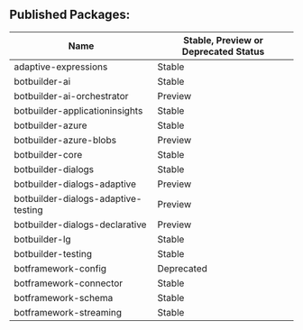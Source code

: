 ## Published Packages:

|Name|Stable, Preview or Deprecated Status|
|----|------------------------------------|
|adaptive-expressions|Stable|
|botbuilder-ai|Stable|
|botbuilder-ai-orchestrator|Preview|
|botbuilder-applicationinsights|Stable|
|botbuilder-azure|Stable|
|botbuilder-azure-blobs|Preview|
|botbuilder-core|Stable|
|botbuilder-dialogs|Stable|
|botbuilder-dialogs-adaptive|Preview|
|botbuilder-dialogs-adaptive-testing|Preview|
|botbuilder-dialogs-declarative|Preview|
|botbuilder-lg|Stable|
|botbuilder-testing|Stable|
|botframework-config|Deprecated|
|botframework-connector|Stable|
|botframework-schema|Stable|
|botframework-streaming|Stable|
